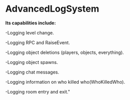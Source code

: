 # AdvancedLogSystem
**Its capabilities include:**

 -Logging level change.
 
 -Logging RPC and RaiseEvent.
 
 -Logging object deletions (players, objects, everything).
 
 -Logging object spawns.
 
 -Logging chat messages.
 
 -Logging information on who killed who(WhoKilledWho).
 
 -Logging room entry and exit."
